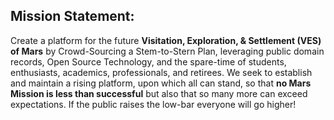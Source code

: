 ## Mission Statement:

Create a platform for the future **Visitation, Exploration, & Settlement (VES) of Mars** by Crowd-Sourcing a Stem-to-Stern Plan, leveraging public domain records, Open Source Technology, and the spare-time of students, enthusiasts, academics, professionals, and retirees. We seek to establish and maintain a rising platform, upon which all can stand, so that **no Mars Mission is less than successful** but also that so many more can exceed expectations. If the public raises the low-bar everyone will go higher!
